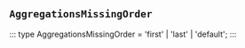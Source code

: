 ## `AggregationsMissingOrder`
:::
type AggregationsMissingOrder = 'first' | 'last' | 'default';
:::
